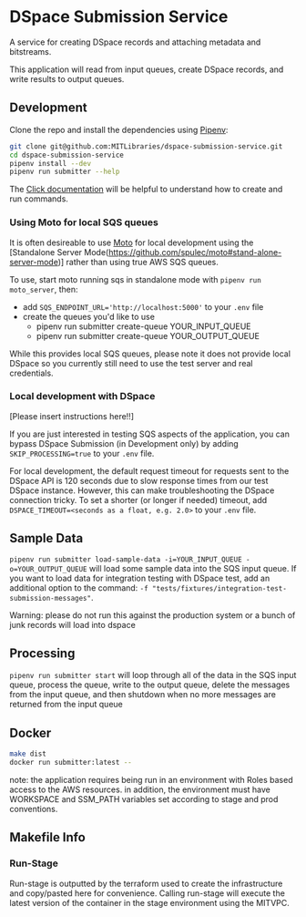 # DSpace Submission Service

A service for creating DSpace records and attaching metadata
and bitstreams.

This application will read from input queues, create DSpace records, and write
results to output queues.

## Development

Clone the repo and install the dependencies using [Pipenv](https://docs.pipenv.org/):

```bash
git clone git@github.com:MITLibraries/dspace-submission-service.git
cd dspace-submission-service
pipenv install --dev
pipenv run submitter --help
```

The [Click documentation](https://click.palletsprojects.com/en/8.0.x/quickstart/)
will be helpful to understand how to create and run commands.

### Using Moto for local SQS queues

It is often desireable to use [Moto](https://github.com/spulec/moto) for local development using the [Standalone Server Mode(https://github.com/spulec/moto#stand-alone-server-mode)] rather than using true AWS SQS queues.

To use, start moto running sqs in standalone mode with `pipenv run moto_server`, then:

- add `SQS_ENDPOINT_URL='http://localhost:5000'` to your `.env` file
- create the queues you'd like to use
  - pipenv run submitter create-queue YOUR_INPUT_QUEUE
  - pipenv run submitter create-queue YOUR_OUTPUT_QUEUE

While this provides local SQS queues, please note it does not provide local DSpace so you currently still need to use the test server and real credentials.

### Local development with DSpace

[Please insert instructions here!!]

If you are just interested in testing SQS aspects of the application, you can bypass
DSpace Submission (in Development only) by adding `SKIP_PROCESSING=true` to your `.env`
file.

For local development, the default request timeout for requests sent to the DSpace API
is 120 seconds due to slow response times from our test DSpace instance. However, this
can make troubleshooting the DSpace connection tricky. To set a shorter (or longer if
needed) timeout, add `DSPACE_TIMEOUT=<seconds as a float, e.g. 2.0>` to your `.env`
file.

## Sample Data

`pipenv run submitter load-sample-data -i=YOUR_INPUT_QUEUE -o=YOUR_OUTPUT_QUEUE` will
load some sample data into the SQS input queue. If you want to load data for
integration testing with DSpace test, add an additional option to the command: `-f
"tests/fixtures/integration-test-submission-messages"`.

Warning: please do not run this against the production system or a bunch of junk records
will load into dspace

## Processing

`pipenv run submitter start` will loop through all of the data in the SQS input queue, process the queue,
write to the output queue, delete the messages from the input queue, and then shutdown when no
more messages are returned from the input queue

## Docker

```bash
make dist
docker run submitter:latest --
```

note: the application requires being run in an environment with Roles based access to the AWS resources. in addition, the environment must have WORKSPACE and SSM_PATH variables set according to stage and prod conventions.

## Makefile Info 
### Run-Stage
Run-stage is outputted by the terraform used to create the infrastructure and copy/pasted here for convenience.
Calling run-stage will execute the latest version of the container in the stage environment using the MITVPC.